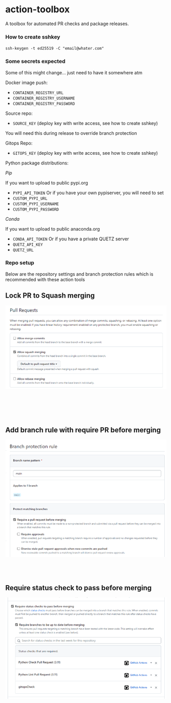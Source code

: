 # action-toolbox

A toolbox for automated PR checks and package releases.

### How to create sshkey

`ssh-keygen -t ed25519 -C "email@whater.com"`


### Some secrets expected

Some of this might change... just need to have it somewhere atm

Docker image push:
* `CONTAINER_REGISTRY_URL`
* `CONTAINER_REGISTRY_USERNAME`
* `CONTAINER_REGISTRY_PASSWORD`

Source repo:
* `SOURCE_KEY` (deploy key with write access, see how to create sshkey)

You will need this during release to override branch protection


Gitops Repo:
* `GITOPS_KEY` (deploy key with write access, see how to create sshkey)

Python package distributions:

*Pip*

If you want to upload to public pypi.org
* `PYPI_API_TOKEN`
Or if you have your own pypiserver, you will need to set
* `CUSTOM_PYPI_URL`
* `CUSTOM_PYPI_USERNAME`
* `CUSTOM_PYPI_PASSWORD`

*Conda*

If you want to upload to public anaconda.org
* `CONDA_API_TOKEN`
Or if you have a private QUETZ server
* `QUETZ_API_KEY`
* `QUETZ_URL`

### Repo setup

Below are the repository settings and branch protection rules which is recommended with these action tools

## Lock PR to Squash merging

![Pull_request_merge](./images/PR.png)

<br /><br /><br /><br />

## Add branch rule with require PR before merging

![Branch_Protection](./images/BP_Rule.png)
<br /><br /><br /><br />

## Require status check to pass before merging


![Status_Check](./images/status_check.png)
<br /><br /><br /><br />
